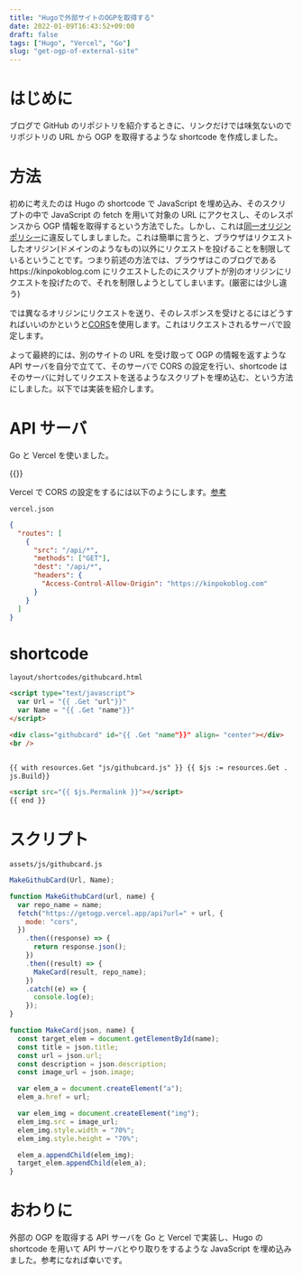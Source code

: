 ```yaml
---
title: "Hugoで外部サイトのOGPを取得する"
date: 2022-01-09T16:43:52+09:00
draft: false
tags: ["Hugo", "Vercel", "Go"]
slug: "get-ogp-of-external-site"
---
```


# はじめに

ブログで GitHub のリポジトリを紹介するときに、リンクだけでは味気ないのでリポジトリの URL から OGP を取得するような shortcode を作成しました。

# 方法

初めに考えたのは Hugo の shortcode で JavaScript を埋め込み、そのスクリプトの中で JavaScript の fetch を用いて対象の URL にアクセスし、そのレスポンスから OGP 情報を取得するという方法でした。しかし、これは[同一オリジンポリシー](https://developer.mozilla.org/en-US/docs/Web/Security/Same-origin_policy)に違反してしましました。これは簡単に言うと、ブラウザはリクエストしたオリジン(ドメインのようなもの)以外にリクエストを投げることを制限しているということです。つまり前述の方法では、ブラウザはこのブログであるhttps://kinpokoblog.com にリクエストしたのにスクリプトが別のオリジンにリクエストを投げたので、それを制限しようとしてしまいます。(厳密には少し違う)

では異なるオリジンにリクエストを送り、そのレスポンスを受けとるにはどうすればいいのかというと[CORS](https://developer.mozilla.org/en-US/docs/Web/HTTP/CORS)を使用します。これはリクエストされるサーバで設定します。

よって最終的には、別のサイトの URL を受け取って OGP の情報を返すような API サーバを自分で立てて、そのサーバで CORS の設定を行い、shortcode はそのサーバに対してリクエストを送るようなスクリプトを埋め込む、という方法にしました。以下では実装を紹介します。

# API サーバ

Go と Vercel を使いました。

{{<githubcard url="https://github.com/kinpoko/getogp" name="getogp">}}

Vercel で CORS の設定をするには以下のようにします。[参考](https://kotsukotsu.work/tech/2020-09-13-vercel-ウェブサイトのogp情報を取得する-serverless-functions-を作成する/)

`vercel.json`

```json
{
  "routes": [
    {
      "src": "/api/*",
      "methods": ["GET"],
      "dest": "/api/*",
      "headers": {
        "Access-Control-Allow-Origin": "https://kinpokoblog.com"
      }
    }
  ]
}
```

# shortcode

`layout/shortcodes/githubcard.html`

```html
<script type="text/javascript">
  var Url = "{{ .Get "url"}}"
  var Name = "{{ .Get "name"}}"
</script>

<div class="githubcard" id="{{ .Get "name"}}" align= "center"></div>
<br />


{{ with resources.Get "js/githubcard.js" }} {{ $js := resources.Get . |
js.Build}}

<script src="{{ $js.Permalink }}"></script>
{{ end }}
```

# スクリプト

`assets/js/githubcard.js`

```js
MakeGithubCard(Url, Name);

function MakeGithubCard(url, name) {
  var repo_name = name;
  fetch("https://getogp.vercel.app/api?url=" + url, {
    mode: "cors",
  })
    .then((response) => {
      return response.json();
    })
    .then((result) => {
      MakeCard(result, repo_name);
    })
    .catch((e) => {
      console.log(e);
    });
}

function MakeCard(json, name) {
  const target_elem = document.getElementById(name);
  const title = json.title;
  const url = json.url;
  const description = json.description;
  const image_url = json.image;

  var elem_a = document.createElement("a");
  elem_a.href = url;

  var elem_img = document.createElement("img");
  elem_img.src = image_url;
  elem_img.style.width = "70%";
  elem_img.style.height = "70%";

  elem_a.appendChild(elem_img);
  target_elem.appendChild(elem_a);
}
```

# おわりに

外部の OGP を取得する API サーバを Go と Vercel で実装し、Hugo の shortcode を用いて API サーバとやり取りをするような JavaScript を埋め込みました。参考になれば幸いです。
